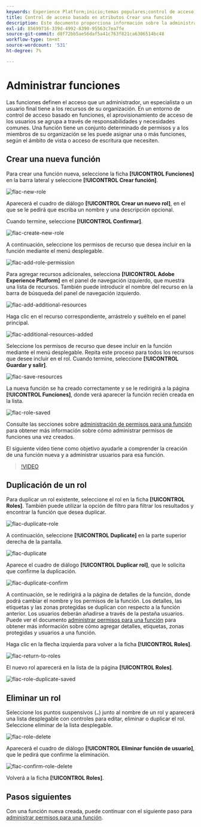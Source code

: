 ```yaml
---
keywords: Experience Platform;inicio;temas populares;control de acceso;control de acceso basado en atributos;ABAC
title: Control de acceso basado en atributos Crear una función
description: Este documento proporciona información sobre la administración de funciones a través de la interfaz Permisos en Adobe Experience Cloud
exl-id: 85699716-339d-4992-8390-95563c7ea7fe
source-git-commit: d8f72bb5ae56daf5a41c763f821ca6306514bc48
workflow-type: tm+mt
source-wordcount: '531'
ht-degree: 7%

---
```


# Administrar funciones

Las funciones definen el acceso que un administrador, un especialista o un usuario final tiene a los recursos de su organización. En un entorno de control de acceso basado en funciones, el aprovisionamiento de acceso de los usuarios se agrupa a través de responsabilidades y necesidades comunes. Una función tiene un conjunto determinado de permisos y a los miembros de su organización se les puede asignar una o más funciones, según el ámbito de vista o acceso de escritura que necesiten.

## Crear una nueva función

Para crear una función nueva, seleccione la ficha **[!UICONTROL Funciones]** en la barra lateral y seleccione **[!UICONTROL Crear función]**.

![flac-new-role](../../images/flac-ui/flac-new-role.png)

Aparecerá el cuadro de diálogo **[!UICONTROL Crear un nuevo rol]**, en el que se le pedirá que escriba un nombre y una descripción opcional.

Cuando termine, seleccione **[!UICONTROL Confirmar]**.

![flac-create-new-role](../../images/flac-ui/flac-create-new-role.png)

A continuación, seleccione los permisos de recurso que desea incluir en la función mediante el menú desplegable.

![flac-add-role-permission](../../images/flac-ui/flac-add-role-permission.png)

Para agregar recursos adicionales, selecciona **[!UICONTROL Adobe Experience Platform]** en el panel de navegación izquierdo, que muestra una lista de recursos. También puede introducir el nombre del recurso en la barra de búsqueda del panel de navegación izquierdo.

![flac-add-additional-resources](../../images/flac-ui/flac-add-additional-resources.png)

Haga clic en el recurso correspondiente, arrástrelo y suéltelo en el panel principal.

![flac-additional-resources-added](../../images/flac-ui/flac-additional-resources-added.png)

Seleccione los permisos de recurso que desee incluir en la función mediante el menú desplegable. Repita este proceso para todos los recursos que desee incluir en el rol. Cuando termine, seleccione **[!UICONTROL Guardar y salir]**.

![flac-save-resources](../../images/flac-ui/flac-save-resources.png)

La nueva función se ha creado correctamente y se le redirigirá a la página **[!UICONTROL Funciones]**, donde verá aparecer la función recién creada en la lista.

![flac-role-saved](../../images/flac-ui/flac-role-saved.png)

Consulte las secciones sobre [administración de permisos para una función](#manage-permissions-for-a-role) para obtener más información sobre cómo administrar permisos de funciones una vez creados.

El siguiente vídeo tiene como objetivo ayudarle a comprender la creación de una función nueva y a administrar usuarios para esa función.

>[!VIDEO](https://video.tv.adobe.com/v/336081/?learn=on)

## Duplicación de un rol

Para duplicar un rol existente, seleccione el rol en la ficha **[!UICONTROL Roles]**. También puede utilizar la opción de filtro para filtrar los resultados y encontrar la función que desea duplicar.

![flac-duplicate-role](../../images/flac-ui/flac-duplicate-role.png)

A continuación, seleccione **[!UICONTROL Duplicate]** en la parte superior derecha de la pantalla.

![flac-duplicate](../../images/flac-ui/flac-duplicate.png)

Aparece el cuadro de diálogo **[!UICONTROL Duplicar rol]**, que le solicita que confirme la duplicación.

![flac-duplicate-confirm](../../images/flac-ui/flac-duplicate-confirm.png)

A continuación, se le redirigirá a la página de detalles de la función, donde podrá cambiar el nombre y los permisos de la función. Los detalles, las etiquetas y las zonas protegidas se duplican con respecto a la función anterior. Los usuarios deberán añadirse a través de la pestaña usuarios. Puede ver el documento [administrar permisos para una función](permissions.md) para obtener más información sobre cómo agregar detalles, etiquetas, zonas protegidas y usuarios a una función.

Haga clic en la flecha izquierda para volver a la ficha **[!UICONTROL Roles]**.

![flac-return-to-roles](../../images/flac-ui/flac-return-to-roles.png)

El nuevo rol aparecerá en la lista de la página **[!UICONTROL Roles]**.

![flac-role-duplicate-saved](../../images/flac-ui/flac-role-duplicate-saved.png)

## Eliminar un rol

Seleccione los puntos suspensivos (`…`) junto al nombre de un rol y aparecerá una lista desplegable con controles para editar, eliminar o duplicar el rol. Seleccione eliminar de la lista desplegable.

![flac-role-delete](../../images/flac-ui/flac-role-delete.png)

Aparecerá el cuadro de diálogo **[!UICONTROL Eliminar función de usuario]**, que le pedirá que confirme la eliminación.

![flac-confirm-role-delete](../../images/flac-ui/flac-confirm-role-delete.png)

Volverá a la ficha **[!UICONTROL Roles]**.

## Pasos siguientes

Con una función nueva creada, puede continuar con el siguiente paso para [administrar permisos para una función](permissions.md).

